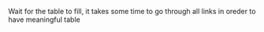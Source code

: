 Wait for the table to fill, it takes some time to go through all links in oreder to have meaningful table